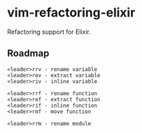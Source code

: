 # vim-refactoring-elixir

Refactoring support for Elixir.

## Roadmap

    <leader>rrv - rename variable
    <leader>rev - extract variable
    <leader>riv - inline variable

    <leader>rrf - rename function
    <leader>ref - extract function
    <leader>rif - inline function
    <leader>rmf - move function

    <leader>rrm - rename module
